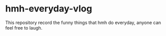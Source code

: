 # hmh-everyday-vlog
This repository record the funny things that hmh do everyday, anyone can feel free to laugh.

